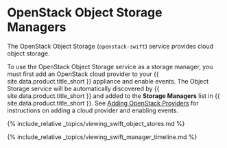 # OpenStack Object Storage Managers

The OpenStack Object Storage (`openstack-swift`) service provides cloud
object storage.

To use the OpenStack Object Storage service as a storage manager, you
must first add an OpenStack cloud provider to your {{ site.data.product.title_short }}
appliance and enable events. The Object Storage service will be
automatically discovered by {{ site.data.product.title_short }} and added to the **Storage Managers** list in {{ site.data.product.title_short }}. See
[Adding OpenStack Providers](../cloud_providers/openstack_providers#adding_openstack_cloud_providers) for instructions on adding a cloud provider and enabling events.

{% include_relative _topics/viewing_swift_object_stores.md %}

{% include_relative _topics/viewing_swift_manager_timeline.md %}
